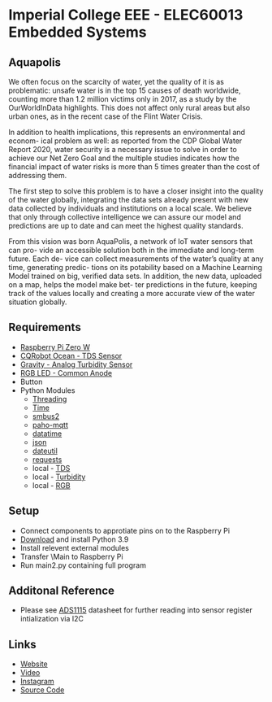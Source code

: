 # Imperial College EEE - ELEC60013 Embedded Systems
## Aquapolis

We often focus on the scarcity of water, yet the quality of it is as problematic: unsafe
water is in the top 15 causes of death worldwide, counting more than 1.2 million
victims only in 2017, as a study by the OurWorldInData highlights. This does not
affect only rural areas but also urban ones, as in the recent case of the Flint Water
Crisis.

In addition to health implications, this represents an environmental and econom-
ical problem as well: as reported from the CDP Global Water Report 2020, water
security is a necessary issue to solve in order to achieve our Net Zero Goal and the
multiple studies indicates how the financial impact of water risks is more than 5
times greater than the cost of addressing them.

The first step to solve this problem is to have a closer insight into the quality of the
water globally, integrating the data sets already present with new data collected by
individuals and institutions on a local scale. We believe that only through collective
intelligence we can assure our model and predictions are up to date and can meet
the highest quality standards.

From this vision was born AquaPolis, a network of IoT water sensors that can pro-
vide an accessible solution both in the immediate and long-term future. Each de-
vice can collect measurements of the water’s quality at any time, generating predic-
tions on its potability based on a Machine Learning Model trained on big, verified
data sets. In addition, the new data, uploaded on a map, helps the model make bet-
ter predictions in the future, keeping track of the values locally and creating a more
accurate view of the water situation globally.


## Requirements

- [Raspberry Pi Zero W](https://www.raspberrypi.com/products/raspberry-pi-zero-w/)
- [CQRobot Ocean - TDS Sensor](https://www.amazon.co.uk/CQRobot-Ocean-Compatible-Scientific-Laboratory/dp/B08KXRHK7H/ref=asc_df_B08KXRHK7H/?tag=googshopuk-21&linkCode=df0&hvadid=463156464627&hvpos=&hvnetw=g&hvrand=10496818325336570027&hvpone=&hvptwo=&hvqmt=&hvdev=c&hvdvcmdl=&hvlocint=&hvlocphy=1006886&hvtargid=pla-1105654156265&psc=1)
- [Gravity - Analog Turbidity Sensor](https://thepihut.com/products/gravity-analog-turbidity-sensor-for-arduino)
- [RGB LED - Common Anode](https://www.switchelectronics.co.uk/rgb-5mm-led-common-anode?gclid=CjwKCAiAyPyQBhB6EiwAFUuaknjoZDOvCiegB7PQRNGGT4M-8GdJmlnJEkNEyYxgr4OTNf9sPEa3QhoCVQYQAvD_BwE)
- Button
- Python Modules
  - [Threading](https://docs.python.org/3.9/library/threading.html)
  - [Time](https://docs.python.org/3.9/library/time.html)
  - [smbus2](https://pypi.org/project/smbus2/)
  - [paho-mqtt](https://pypi.org/project/paho-mqtt/)
  - [datatime](https://docs.python.org/3.9/library/datetime.html)
  - [json](https://docs.python.org/3.9/library/json.html)
  - [dateutil](https://dateutil.readthedocs.io/en/stable/)
  - [requests](https://pypi.org/project/requests/)
  - local - [TDS](https://github.com/mp619/Aqua-Polis/blob/master/Main/TDS.py)
  - local - [Turbidity](https://github.com/mp619/Aqua-Polis/blob/master/Main/Turbidity.py)
  - local - [RGB](https://github.com/mp619/Aqua-Polis/blob/master/Main/RGB.py)

## Setup
- Connect components to approtiate pins on to the Raspberry Pi
- [Download](https://www.python.org/downloads/) and install Python 3.9
- Install relevent external modules
- Transfer \Main to Raspberry Pi
- Run main2.py containing full program

## Additonal Reference
- Please see [ADS1115](https://www.ti.com/lit/ds/symlink/ads1114.pdf?ts=1646227673693&ref_url=https%253A%252F%252Fwww.google.co.za%252F) datasheet for further reading into sensor register intialization via I2C

## Links
- [Website](https://aquapolis23.web.app/#/)
- [Video](https://www.youtube.com/watch?v=wYGQqHpmxyM&ab_channel=MartinPrusa)
- [Instagram](https://www.instagram.com/aqua_polis_official/)
- [Source Code](https://github.com/mp619/Aqua-Polis)
